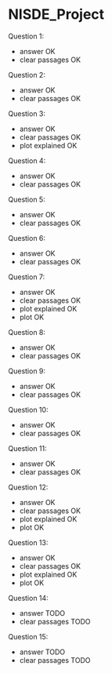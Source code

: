 # NISDE_Project

Question 1: </br>
- answer OK
- clear passages OK

Question 2: </br>
- answer OK
- clear passages OK

Question 3: </br>
- answer OK
- clear passages OK
- plot explained OK

Question 4: </br>
- answer OK
- clear passages OK

Question 5: </br>
- answer OK
- clear passages OK

Question 6: </br>
- answer OK
- clear passages OK

Question 7: </br>
- answer OK
- clear passages OK
- plot explained OK
- plot OK

Question 8: </br>
- answer OK
- clear passages OK

Question 9: </br>
- answer OK
- clear passages OK

Question 10: </br>
- answer OK
- clear passages OK

Question 11: </br>
- answer OK
- clear passages OK

Question 12: </br>
- answer OK
- clear passages OK
- plot explained OK
- plot OK

Question 13: </br>
- answer OK
- clear passages OK
- plot explained OK
- plot OK

Question 14: </br>
- answer TODO
- clear passages TODO

Question 15: </br>
- answer TODO
- clear passages TODO
